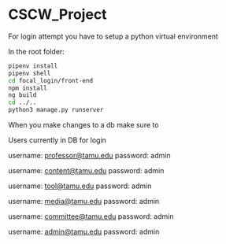 # CSCW_Project

For login attempt you have to setup a python virtual environment

In the root folder:
```bash
pipenv install
pipenv shell
cd focal_login/front-end
npm install
ng build
cd ../..
python3 manage.py runserver
```

When you make changes to a db make sure to 

Users currently in DB for login

username: professor@tamu.edu
password: admin

username: content@tamu.edu
password: admin

username: tool@tamu.edu
password: admin

username: media@tamu.edu
password: admin

username: committee@tamu.edu
password: admin

username: admin@tamu.edu
password: admin

